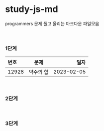 # study-js-md

programmers 문제 풀고 올리는 마크다운 파일모음
<br>
<br>
<br>

### 1단계
| 번호 | 문제 | 일자 |
|:----------|:----------:|----------:|
| 12928 | 약수의 합 | 2023-02-05 |
<br>


### 2단계
<br>

### 3단계
<br>


